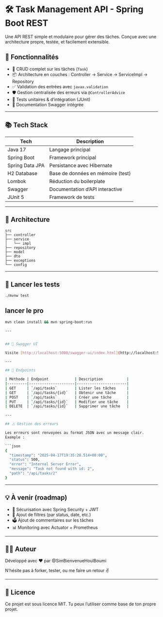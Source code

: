 # 🛠️ Task Management API - Spring Boot REST

Une API REST simple et modulaire pour gérer des tâches. Conçue avec une architecture propre, testée, et facilement extensible.

## 🚀 Fonctionnalités

- 🔁 CRUD complet sur les tâches (`Task`)
- 📦 Architecture en couches : Controller → Service → ServiceImpl → Repository
- ✅ Validation des entrées avec `javax.validation`
- 🛡️ Gestion centralisée des erreurs via `@ControllerAdvice`
- 🧪 Tests unitaires & d’intégration (JUnit)
- 📜 Documentation Swagger intégrée

---

## 📚 Tech Stack

| Tech         | Description                        |
|--------------|------------------------------------|
| Java 17      | Langage principal                  |
| Spring Boot  | Framework principal                |
| Spring Data JPA | Persistance avec Hibernate     |
| H2 Database  | Base de données en mémoire (test) |
| Lombok       | Réduction du boilerplate          |
| Swagger      | Documentation d’API interactive   |
| JUnit 5      | Framework de tests                 |

---

## 🔧 Architecture

```
src
├── controller
├── service
│   └── impl
├── repository
├── model
├── dto
├── exceptions
└── config
```

---

## 🥪 Lancer les tests

```bash
./mvnw test
```

## lancer le pro

```bash
mvn clean install && mvn spring-boot:run

---


## 📖 Swagger UI

Visite [http://localhost:5000/swagger-ui/index.html](http://localhost:5000/swagger-ui/index.html) pour tester l’API.

---

## 📢 Endpoints

| Méthode | Endpoint            | Description           |
|---------|---------------------|-----------------------|
| GET     | `/api/tasks`        | Lister les tâches     |
| GET     | `/api/tasks/{id}`   | Obtenir une tâche     |
| POST    | `/api/tasks`        | Créer une tâche       |
| PUT     | `/api/tasks/{id}`   | Modifier une tâche    |
| DELETE  | `/api/tasks/{id}`   | Supprimer une tâche   |

---

## ⚠️ Gestion des erreurs

Les erreurs sont renvoyées au format JSON avec un message clair.  
Exemple :

```json
{
  "timestamp": "2025-04-17T19:35:28.514+00:00",
  "status": 500,
  "error": "Internal Server Error",
  "message": "Task not found with id: 2",
  "path": "/api/tasks/2"
}
```

---

## 💡 À venir (roadmap)

- 🔐 Sécurisation avec Spring Security + JWT
- 🧠 Ajout de filtres (par status, date, etc.)
- 🗳️ Ajout de commentaires sur les tâches
- 📊 Monitoring avec Actuator + Prometheus

---

## 👨‍💼 Auteur

Développé avec ❤️ par @SimBienvenueHoulBoumi

N’hésite pas à forker, tester, ou me faire un retour ✌️

---

## 📝 Licence

Ce projet est sous licence MIT. Tu peux l’utiliser comme base de ton propre projet.

